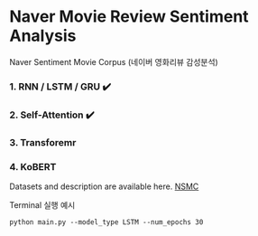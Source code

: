 # Naver Movie Review Sentiment Analysis
 Naver Sentiment Movie Corpus (네이버 영화리뷰 감성분석)  
 
 ### 1. RNN / LSTM / GRU ✔️
 ### 2. Self-Attention ✔️
 ### 3. Transforemr
 ### 4. KoBERT 
 
 Datasets and description are available here. [NSMC](https://github.com/e9t/nsmc)
 

Terminal 실행 예시 
```
python main.py --model_type LSTM --num_epochs 30
```
